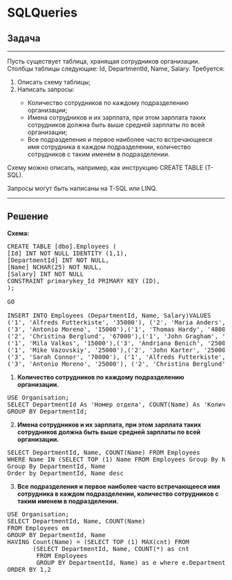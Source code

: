 # SQLQueries

<h2>Задача </h2>
<hr/>

Пусть существует таблица, хранящая сотрудников организации. Столбцы таблицы следующие: Id, DepartmentId, Name, Salary. Требуется:

<ol>
<li> Описать схему таблицы; </li>

<li> Написать запросы: </li>
<ul><li>Количество сотрудников по каждому подразделению организации;

<li>Имена сотрудников и их зарплата, при этом зарплата таких сотрудников должна быть выше средней зарплаты по всей организации; </li>

<li>Все подразделения и первое наиболее часто встречающееся имя сотрудника в каждом подразделении, количество сотрудников с таким именем в подразделении. </li>
</ul></ol>

Схему можно описать, например, как инструкцию CREATE TABLE (T-SQL).

Запросы могут быть написаны на T-SQL или LINQ.
<hr>

<h2>Решение</h2>

<b>Схема:</b>
<pre>
CREATE TABLE [dbo].Employees (
[Id] INT NOT NULL IDENTITY (1,1),
[DepartmentId] INT NOT NULL,
[Name] NCHAR(25) NOT NULL,
[Salary] INT NOT NULL
CONSTRAINT primarykey_Id PRIMARY KEY (ID),
);

GO

INSERT INTO Employees (DepartmentId, Name, Salary)VALUES 
('1', 'Alfreds Futterkiste', '35000'), ('2', 'Maria Anders', '35000'),
('3', 'Antonio Moreno', '15000'),('1', 'Thomas Hardy', '48000'),
('2', 'Christina Berglund', '67000'),('1', 'John Gragham', '35000'),
('1', 'Mila Valkos', '15000'),('3', 'Andriana Benich', '25000'),
('1', 'Mike Vazovskiy', '25000'),('2', 'John Karter', '25000'),
('3', 'Sarah Connor', '70000'), ('1', 'Alfreds Futterkiste', '45000'),
('3', 'Antonio Moreno', '25000'), ('2', 'Christina Berglund', '57000')
</pre>

1. <b>Количество сотрудников по каждому подразделению организации. </b>
<pre>
USE Organisation;
SELECT DepartmentId As 'Номер отдела', COUNT(Name) As 'Количество сотрудников' FROM dbo.Employees
GROUP BY DepartmentId;
</pre>

2. <b>Имена сотрудников и их зарплата, при этом зарплата таких сотрудников должна быть выше средней зарплаты по всей организации. </b>
<pre>
SELECT DepartmentId, Name, COUNT(Name) FROM Employees
WHERE Name IN (SELECT TOP (1) Name FROM Employees Group By Name Having COUNT(*) > 0 order by COUNT(Name) desc)
Group By DepartmentId, Name
Order by DepartmentId, Name desc
</pre>

3.  <b>Все подразделения и первое наиболее часто встречающееся имя сотрудника в каждом подразделении, количество сотрудников с таким именем в подразделении.  </b>
<pre>
USE Organisation;
SELECT DepartmentId, Name, COUNT(Name)
FROM Employees em
GROUP BY DepartmentId, Name
HAVING Count(Name) = (SELECT TOP (1) MAX(cnt) FROM 
       (SELECT DepartmentId, Name, COUNT(*) as cnt
        FROM Employees 
        GROUP BY DepartmentId, Name) as e where e.DepartmentId = em.DepartmentId)
ORDER BY 1,2
</pre>
